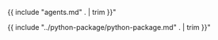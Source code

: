 
{{ include "agents.md" . | trim }}"

{{ include "../python-package/python-package.md" . | trim }}"


